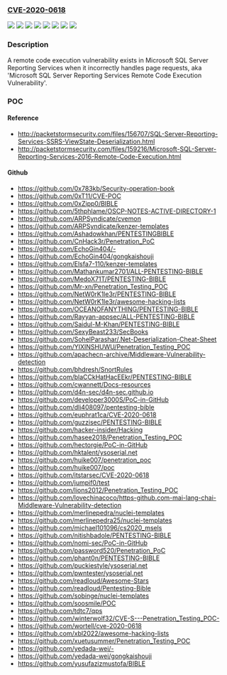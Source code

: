### [CVE-2020-0618](https://cve.mitre.org/cgi-bin/cvename.cgi?name=CVE-2020-0618)
![](https://img.shields.io/static/v1?label=Product&message=Microsoft%20SQL%20Server%202014%20Service%20Pack%203%20for%2032-bit%20Systems%20(CU)&color=blue)
![](https://img.shields.io/static/v1?label=Product&message=Microsoft%20SQL%20Server%202014%20Service%20Pack%203%20for%2032-bit%20Systems%20(GDR)&color=blue)
![](https://img.shields.io/static/v1?label=Product&message=Microsoft%20SQL%20Server%202014%20Service%20Pack%203%20for%20x64-based%20Systems%20(CU)&color=blue)
![](https://img.shields.io/static/v1?label=Product&message=Microsoft%20SQL%20Server%202014%20Service%20Pack%203%20for%20x64-based%20Systems%20(GDR)&color=blue)
![](https://img.shields.io/static/v1?label=Product&message=Microsoft%20SQL%20Server%202016%20for%20x64-based%20Systems%20Service%20Pack%202%20(GDR)&color=blue)
![](https://img.shields.io/static/v1?label=Product&message=Microsoft%20SQL%20Server&color=blue)
![](https://img.shields.io/static/v1?label=Version&message=n%2Fa&color=blue)
![](https://img.shields.io/static/v1?label=Vulnerability&message=Remote%20Code%20Execution&color=brighgreen)

### Description

A remote code execution vulnerability exists in Microsoft SQL Server Reporting Services when it incorrectly handles page requests, aka 'Microsoft SQL Server Reporting Services Remote Code Execution Vulnerability'.

### POC

#### Reference
- http://packetstormsecurity.com/files/156707/SQL-Server-Reporting-Services-SSRS-ViewState-Deserialization.html
- http://packetstormsecurity.com/files/159216/Microsoft-SQL-Server-Reporting-Services-2016-Remote-Code-Execution.html

#### Github
- https://github.com/0x783kb/Security-operation-book
- https://github.com/0xT11/CVE-POC
- https://github.com/0xZipp0/BIBLE
- https://github.com/5thphlame/OSCP-NOTES-ACTIVE-DIRECTORY-1
- https://github.com/ARPSyndicate/cvemon
- https://github.com/ARPSyndicate/kenzer-templates
- https://github.com/Ashadowkhan/PENTESTINGBIBLE
- https://github.com/CnHack3r/Penetration_PoC
- https://github.com/EchoGin404/-
- https://github.com/EchoGin404/gongkaishouji
- https://github.com/Elsfa7-110/kenzer-templates
- https://github.com/Mathankumar2701/ALL-PENTESTING-BIBLE
- https://github.com/MedoX71T/PENTESTING-BIBLE
- https://github.com/Mr-xn/Penetration_Testing_POC
- https://github.com/NetW0rK1le3r/PENTESTING-BIBLE
- https://github.com/NetW0rK1le3r/awesome-hacking-lists
- https://github.com/OCEANOFANYTHING/PENTESTING-BIBLE
- https://github.com/Rayyan-appsec/ALL-PENTESTING-BIBLE
- https://github.com/Saidul-M-Khan/PENTESTING-BIBLE
- https://github.com/SexyBeast233/SecBooks
- https://github.com/SohelParashar/.Net-Deserialization-Cheat-Sheet
- https://github.com/YIXINSHUWU/Penetration_Testing_POC
- https://github.com/apachecn-archive/Middleware-Vulnerability-detection
- https://github.com/bhdresh/SnortRules
- https://github.com/blaCCkHatHacEEkr/PENTESTING-BIBLE
- https://github.com/cwannett/Docs-resources
- https://github.com/d4n-sec/d4n-sec.github.io
- https://github.com/developer3000S/PoC-in-GitHub
- https://github.com/dli408097/pentesting-bible
- https://github.com/euphrat1ca/CVE-2020-0618
- https://github.com/guzzisec/PENTESTING-BIBLE
- https://github.com/hacker-insider/Hacking
- https://github.com/hasee2018/Penetration_Testing_POC
- https://github.com/hectorgie/PoC-in-GitHub
- https://github.com/hktalent/ysoserial.net
- https://github.com/huike007/penetration_poc
- https://github.com/huike007/poc
- https://github.com/itstarsec/CVE-2020-0618
- https://github.com/jumpif0/test
- https://github.com/lions2012/Penetration_Testing_POC
- https://github.com/lovechinacoco/https-github.com-mai-lang-chai-Middleware-Vulnerability-detection
- https://github.com/merlinepedra/nuclei-templates
- https://github.com/merlinepedra25/nuclei-templates
- https://github.com/michael101096/cs2020_msels
- https://github.com/nitishbadole/PENTESTING-BIBLE
- https://github.com/nomi-sec/PoC-in-GitHub
- https://github.com/password520/Penetration_PoC
- https://github.com/phant0n/PENTESTING-BIBLE
- https://github.com/puckiestyle/ysoserial.net
- https://github.com/pwntester/ysoserial.net
- https://github.com/readloud/Awesome-Stars
- https://github.com/readloud/Pentesting-Bible
- https://github.com/sobinge/nuclei-templates
- https://github.com/soosmile/POC
- https://github.com/tdtc7/qps
- https://github.com/winterwolf32/CVE-S---Penetration_Testing_POC-
- https://github.com/wortell/cve-2020-0618
- https://github.com/xbl2022/awesome-hacking-lists
- https://github.com/xuetusummer/Penetration_Testing_POC
- https://github.com/yedada-wei/-
- https://github.com/yedada-wei/gongkaishouji
- https://github.com/yusufazizmustofa/BIBLE

